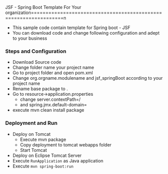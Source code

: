 JSF - Spring Boot Template For Your organization=================================================================n

* This sample code contain template for Spring boot - JSF
* You can download code and change following configuration and adept to your business


### Steps and Configuration 

* Download Source code
* Change folder name your project name
* Go to project folder and open pom.xml
* Change <groupId>org.orgname.modulename</groupId> and  <artifactId>jsf_springBoot</artifactId> according to your project name
* Rename base package to <groupId>.<artifactId>
* Go to resource->application.properties
	* change server.contextPath=/<artifactId> 
	* and spring.jmx.default-domain=<artifactId>
* execute mvn clean install package

### Deployment and Run

* Deploy on Tomcat
	* Execute mvn package
	* Copy deployment to tomcat webapps folder
	* Start Tomcat
* Deploy on Eclipse Tomcat Server	
* Execute `RunApplication` as Java application
* Execute `mvn spring-boot:run`
